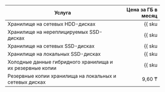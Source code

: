 | Услуга | Цена за ГБ в месяц |
|-------|------:|
| Хранилище на сетевых HDD-дисках | {{ sku|KZT|mdb.cluster.network-hdd.ch|month|string }} |
| Хранилище на нереплицируемых SSD-дисках | {{ sku|KZT|mdb.cluster.network-ssd-nonreplicated.ch|month|string }} |
| Хранилище на сетевых SSD-дисках | {{ sku|KZT|mdb.cluster.network-nvme.ch|month|string }} |
| Хранилище на локальных SSD-дисках | {{ sku|KZT|mdb.cluster.local-nvme.ch|month|string }} |
| Холодные данные гибридного хранилища и их резервные копии | {{ sku|KZT|storage.bucket.used_space.standard|pricingRate.720|month|string }} |
| Резервные копии хранилища на локальных и сетевых дисках | 9,60 ₸ |
